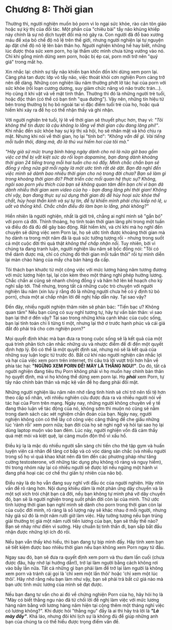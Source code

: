 # Chương 8: Thời gian

Thường thì, người nghiện muốn bỏ porn vì lo ngại sức khỏe, rào cản tôn giáo hoặc sự kỳ thị của đối tác. Một phần của "chiêu bài" tẩy não khủng khiếp này chính là sự nô dịch tuyệt đối mà nó gây ra. Con người đã đổ bao xương máu để xóa bỏ chế độ nô lệ trên thế giới, nhưng người nghiện lại tự nguyện áp đặt chế độ nô lệ lên bản thân họ. Người nghiện không hề hay biết, những lúc được thỏa sức xem porn, họ lại thầm ước mình chưa từng vướng vào nó. Chỉ khi gồng mình dừng xem porn, hoặc bị ép cai, porn mới trở nên "quý giá" trong mắt họ.

Xin nhắc lại: chính sự tẩy não khiến bạn khốn đốn khi dừng xem porn lại. Càng phá tan được lớp vỏ tẩy não, việc thoát khỏi cơn nghiện Porn càng trở nên dễ dàng. Những con nghiện lâu năm thường phớt lờ tác hại của porn với sức khỏe (rối loạn cương dương, suy giảm chức năng vỏ não trước trán...). Họ cũng ít khi vật vã về mặt tinh thần. Thường thì đó là những người trẻ tuổi, hoặc độc thân (có thể có bạn tình "qua đường"). Vậy nên, những tín hiệu từ bên trong thường bị họ bỏ ngoài tai vì đặc điểm tuổi trẻ của họ, hoặc quá hiếm khi xảy ra để họ có thể nhận thấy và ghi nhận.

Với người nghiện trẻ tuổi, lý lẽ về thời gian sẽ thuyết phục hơn, thay vì: *"Tôi không thể tin được là cậu không lo lắng về thời gian cậu đang lãng phí!"*. Khi nhắc đến sức khỏe hay sự kỳ thị xã hội, họ sẽ nhăn mặt và khó chịu ra mặt. Nhưng khi nói về thời gian, họ lại "tỉnh bơ": *"Không vấn đề gì. Vài tiếng mỗi tuần thôi, đáng mà, đó là thú vui hiếm hoi của tôi mà."*

*"Hãy giả sử mức trung bình hàng ngày dành cho nó là nửa giờ bao gồm việc cơ thể bị vắt kiệt sức do rối loạn dopamine, bạn đang dành khoảng thời gian 24 tiếng trong mỗi hai tuần cho nó đấy. Mình chắc chắn bạn sẽ đồng ý rằng nửa giờ mỗi ngày là một ước tính rất dè dặt. Bạn đã nghĩ đến việc mình sẽ dành bao nhiêu thời gian cho nó trong đời chưa? Bạn sẽ làm gì trong khoảng thời gian đó? Phát triển các mối quan hệ thực sự? Không, ngôi sao porn yêu thích của bạn sẽ không quan tâm đến bạn chỉ vì bạn đã dành nhiều thời gian xem video của họ - bạn đang lãng phí thời gian! Không chỉ vậy, bạn đang thực sự sử dụng thời gian đó để hủy hoại sức khỏe thể chất, hủy hoại thần kinh và sự tự tin, để tự khiến mình phải chịu kiếp nô lệ, u uất và thống khổ. Chắc chắn điều đó làm bạn lo lắng, phải không?"*

Hiển nhiên là người nghiện, nhất là giới trẻ, chẳng ai nghĩ mình sẽ "gắn bó" với porn cả đời. Thỉnh thoảng, họ tính toán thời gian lãng phí trong một tuần và điều đó đã đủ để gây báo động. Rất hiếm khi, và chỉ khi mà họ nghĩ đến chuyện sẽ dừng việc xem Porn lại, họ sẽ ước tính được khoảng thời gian mà họ dành ra trong một năm đã là quá sức tưởng tượng rồi - nhưng trong suốt cả một cuộc đời thì quả thật *không thể chấp nhận nổi*. Tuy nhiên, bởi vì chúng ta đang tranh luận, người nghiện lâu năm sẽ bốc đồng nói: "Tôi có thể dành được mà, chỉ có chừng đó thời gian mỗi tuần thôi" rồi tự mình diễn lại màn chào hàng của mấy cha bán hàng đa cấp.

Tôi thách bạn khước từ một công việc với mức lương hàng năm tương đương với mức lương hiện tại, lại còn kèm theo một tháng nghỉ phép hưởng lương. Chắc chắn ai cũng sẽ nhanh chóng đồng ý và hăm hở lên kế hoạch cho kỳ nghỉ sắp tới. Thế nhưng, trong tất cả những cuộc trò chuyện với người nghiện lâu năm (xin lưu ý rằng đó là những người chưa hề có ý định từ bỏ porn), chưa một ai chấp nhận lời đề nghị hấp dẫn này. Tại sao vậy?

Đến đây, nhiều người nghiện thâm niên sẽ phản bác: "Tiền bạc ư? Không quan tâm" Nếu bạn cũng có suy nghĩ tương tự, hãy tự vấn bản thân: vì sao bạn lại thờ ơ đến vậy? Tại sao trong những khía cạnh khác của cuộc sống, bạn lại tính toán chi li từng tí một, nhưng lại thờ ơ trước hạnh phúc và cái giá đắt đỏ phải trả cho cơn nghiện porn?"

Mọi quyết định khác mà bạn đưa ra trong cuộc sống sẽ là kết quả của một quá trình phân tích cân nhắc những ưu và nhược điểm để đi đến một quyết định hợp lý. Đó có thể là một quyết định sai, nhưng nó sẽ là kết quả của những suy luận logic từ trước đó. Bất cứ khi nào người nghiện cân nhắc lợi và hại của việc xem porn trên internet, thì câu trả lời vượt trội hơn hẳn về phía tác hại: **"NGỪNG XEM PORN ĐÊ! MÀY LÀ THẰNG NGU!"**. Do đó, tất cả người nghiện đang tiêu thụ Porn không phải vì họ muốn hay chính bản thân họ quyết định, mà vì họ không thể dừng xem porn lại. Họ ***phải*** xem Porn, tự tẩy não chính bản thân và mặc kệ vấn đề họ đang phải đối mặt.

Những người nghiện lâu năm nên nhớ rằng tình hình sẽ chỉ trở nên tồi tệ hơn theo cấp số nhân, với nhiều nghiên cứu được đưa ra và nhiều người nói về tác hại của Porn trên mạng. Ngày nay, những người không chuyên về y tế đang thảo luận về tác động của nó, không sớm thì muộn nó cũng sẽ nằm trong danh sách các xét nghiệm chẩn đoán của bạn. Ngày nay, người nghiện không còn có thể lấy cớ công việc căng thẳng để che giấu những lúc 'rảnh rỗi' xem porn nữa; bạn đời của họ sẽ nghi ngờ và hỏi tại sao họ lại dùng laptop muộn vào ban đêm. Lúc này, người nghiện vốn đã cảm thấy quá mệt mỏi và kiệt quệ, lại càng muốn độn thổ vì xấu hổ.

Điều kỳ lạ là mặc dù nhiều người sẵn sàng chi tiền cho thẻ tập gym và huấn luyện viên cá nhân để tăng cơ bắp và có vóc dáng săn chắc (và nhiều người trong số họ vì quá khao khát nên đã tìm đến các phương pháp như tăng cường testosterone, với những tác dụng phụ không rõ ràng và nguy hiểm), thì trong nhóm này lại có nhiều người sẽ được lợi nếu ngừng một hành vi đang phá hoại các cơ chế thư giãn tự nhiên của não bộ.

Điều này là do họ vẫn đang suy nghĩ với đầu óc của người nghiện. Hãy nhìn vấn đề rõ ràng hơn. Nội dung khiêu dâm là một phản ứng dây chuyền và là một sợi xích trói chặt bạn cả đời, nếu bạn không tự mình phá vỡ dây chuyền đó, bạn sẽ là người nghiện trong suốt phần đời còn lại của mình. Thử ước tính lượng thời gian bạn nghĩ mình sẽ dành cho porn trong thời gian còn lại của cuộc đời mình, rõ ràng là số lượng này sẽ khác nhau ở mỗi người, nhưng hãy giả sử đó là một năm rưỡi giờ làm việc. Hãy tưởng tượng nếu bạn trúng giải thưởng trị giá một năm rưỡi tiền lương của bạn, bạn sẽ thấy thế nào? Bạn sẽ nhảy như điên vì sướng. Hãy chuẩn bị tinh thần đi, bạn sắp bắt đầu nhận được những lợi ích đó rồi.

Nếu bạn vẫn thấy khó hiểu, thì bạn đang tự bịp mình đấy. Hãy tính xem bạn sẽ tiết kiệm được bao nhiêu thời gian nếu bạn không xem Porn ngay từ đầu.

Ngay sau đó, bạn sẽ đưa ra quyết định xem porn và thu dam lần cuối (chưa được đâu, hãy nhớ lại hướng dẫn!), trở lại làm người bằng cách không rơi vào bẫy lần nữa. Tất cả những gì bạn phải làm để trở lại làm người là không xem porn và tránh cái gọi là 'chỉ xem một lần thôi' hoặc 'chỉ xem một lúc thôi'. Hãy nhớ rằng nếu bạn làm như vậy, bạn sẽ phải trả bất cứ giá nào mà bạn ước tính mức lương của mình sẽ đạt được.

Nếu bạn đang tư vấn cho ai đó về chứng nghiện Porn của họ, hãy hỏi họ là "Mày có biết thằng ngu nào đã từ chối lời đề nghị làm việc với mức lương hàng năm bằng với lương hàng năm hiện tại cộng thêm một tháng nghỉ việc có lương không?". Khi được hỏi "thằng ngu" đấy là ai thì hãy trả lời là ***"Là mày đấy"***. Khá láo, nhưng đôi khi lịch sự là không đủ để giúp những anh bạn của chúng ta có thể hiểu được trọng điểm vấn đề.